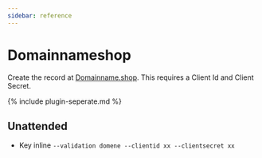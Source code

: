 ```yaml
---
sidebar: reference
---
```


# Domainnameshop 
Create the record at [Domainname.shop](https://domainname.shop/). This requires a Client Id and Client Secret.

{% include plugin-seperate.md %}

## Unattended 
- Key inline
`--validation domene --clientid xx --clientsecret xx`